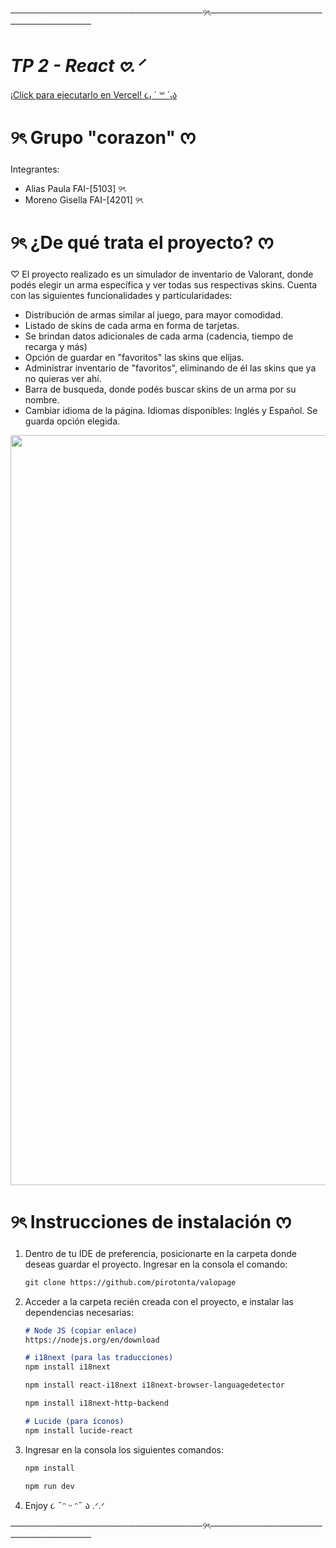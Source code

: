 ───────────────────────────────୨ৎ───────────────────────────────
# *TP 2 - React 𖹭.ᐟ* 
[¡Click para ejecutarlo en Vercel! ૮₍ ´ ꒳ `₎ა](https://valopage.vercel.app/)

# ୨ৎ Grupo "corazon" ᰔ
Integrantes:                           
- Alias Paula FAI-[5103] ୨ৎ
- Moreno Gisella FAI-[4201] ୨ৎ

# ୨ৎ ¿De qué trata el proyecto? ᰔ

♡ El proyecto realizado es un simulador de inventario de Valorant, donde podés elegir un arma específica y ver todas sus respectivas skins.
Cuenta con las siguientes funcionalidades y particularidades:

- Distribución de armas similar al juego, para mayor comodidad.
- Listado de skins de cada arma en forma de tarjetas.
- Se brindan datos adicionales de cada arma (cadencia, tiempo de recarga y más)
- Opción de guardar en "favoritos" las skins que elijas.
- Administrar inventario de "favoritos", eliminando de él las skins que ya no quieras ver ahí.
- Barra de busqueda, donde podés buscar skins de un arma por su nombre.
- Cambiar idioma de la página. Idiomas disponibles: Inglés y Español. Se guarda opción elegida.

<p align="center">
    <img src="" width="1200px"/>
</p>

# ୨ৎ Instrucciones de instalación ᰔ
1. Dentro de tu IDE de preferencia, posicionarte 
    en la carpeta donde deseas guardar el proyecto.
    Ingresar en la consola el comando:
    ```markdown
    git clone https://github.com/pirotonta/valopage
    ```
    
3. Acceder a la carpeta recién creada con el proyecto,
    e instalar las dependencias necesarias:

    ```markdown
    # Node JS (copiar enlace)
    https://nodejs.org/en/download
    ```
    ```markdown
    # i18next (para las traducciones)
    npm install i18next
    ```
    ```markdown
    npm install react-i18next i18next-browser-languagedetector
    ```
    ```markdown
    npm install i18next-http-backend
    ```
    ```markdown
    # Lucide (para íconos)
    npm install lucide-react
    ```
5. Ingresar en la consola los siguientes comandos:
    ```markdown
    npm install
    ```
    ```markdown
    npm run dev
    ```
6. Enjoy ૮ ˶ᵔ ᵕ ᵔ˶ ა .ᐟ.ᐟ


───────────────────────────────୨ৎ───────────────────────────────
